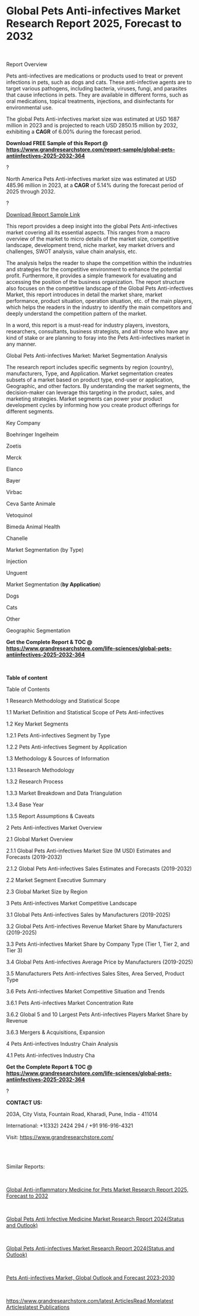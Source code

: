 <h1>Global Pets Anti-infectives Market Research Report 2025, Forecast to 2032</h1><br/><p>Report Overview</p>
 
 
 
 <p>Pets anti-infectives are medications or products used to treat or prevent infections in pets, such as dogs and cats. These anti-infective agents are to target various pathogens, including bacteria, viruses, fungi, and parasites that cause infections in pets. They are available in different forms, such as oral medications, topical treatments, injections, and disinfectants for environmental use.</p>
 
 
 
 <p>The global Pets Anti-infectives market size was estimated at USD 1687 million in 2023 and is projected to reach USD 2850.15 million by 2032, exhibiting a <strong>CAGR</strong> of 6.00% during the forecast period.</p>
 
 
 
 <div><b>Download FREE Sample of this Report @ <a href="https://www.grandresearchstore.com/report-sample/global-pets-antiinfectives-2025-2032-364">https://www.grandresearchstore.com/report-sample/global-pets-antiinfectives-2025-2032-364</a></b></div>
 
 
 
 <p>? </p>
 
 
 
 <p>North America Pets Anti-infectives market size was estimated at USD 485.96 million in 2023, at a <strong>CAGR</strong> of 5.14% during the forecast period of 2025 through 2032.</p>
 
 
 
 <p>? </p>
 
 
 
 <p><a href="https://www.grandresearchstore.com/mr-admin/report-sample/global-pets-antiinfectives-2025-2032-364">Download Report Sample Link</a></p>
 
 
 
 <p>This report provides a deep insight into the global Pets Anti-infectives market covering all its essential aspects. This ranges from a macro overview of the market to micro details of the market size, competitive landscape, development trend, niche market, key market drivers and challenges, SWOT analysis, value chain analysis, etc.</p>
 
 
 
 <p>The analysis helps the reader to shape the competition within the industries and strategies for the competitive environment to enhance the potential profit. Furthermore, it provides a simple framework for evaluating and accessing the position of the business organization. The report structure also focuses on the competitive landscape of the Global Pets Anti-infectives Market, this report introduces in detail the market share, market performance, product situation, operation situation, etc. of the main players, which helps the readers in the industry to identify the main competitors and deeply understand the competition pattern of the market.</p>
 
 
 
 <p>In a word, this report is a must-read for industry players, investors, researchers, consultants, business strategists, and all those who have any kind of stake or are planning to foray into the Pets Anti-infectives market in any manner.</p>
 
 
 
 <p>Global Pets Anti-infectives Market: Market Segmentation Analysis</p>
 
 
 
 <p>The research report includes specific segments by region (country), manufacturers, Type, and Application. Market segmentation creates subsets of a market based on product type, end-user or application, Geographic, and other factors. By understanding the market segments, the decision-maker can leverage this targeting in the product, sales, and marketing strategies. Market segments can power your product development cycles by informing how you create product offerings for different segments.</p>
 
 
 
 <p>Key Company</p>
 
 
 
 <p>Boehringer Ingelheim</p>
 
 
 
 <p>Zoetis</p>
 
 
 
 <p>Merck</p>
 
 
 
 <p>Elanco</p>
 
 
 
 <p>Bayer</p>
 
 
 
 <p>Virbac</p>
 
 
 
 <p>Ceva Sante Animale</p>
 
 
 
 <p>Vetoquinol</p>
 
 
 
 <p>Bimeda Animal Health</p>
 
 
 
 <p>Chanelle</p>
 
 
 
 <p>Market Segmentation (by Type)</p>
 
 
 
 <p>Injection</p>
 
 
 
 <p>Unguent</p>
 
 
 
 <p>Market Segmentation (<strong>by Application</strong>)</p>
 
 
 
 <p>Dogs</p>
 
 
 
 <p>Cats</p>
 
 
 
 <p>Other</p>
 
 
 
 <p>Geographic Segmentation</p>
 
 
 
 <div><b>Get the Complete Report & TOC @ <a href="https://www.grandresearchstore.com/life-sciences/global-pets-antiinfectives-2025-2032-364">https://www.grandresearchstore.com/life-sciences/global-pets-antiinfectives-2025-2032-364</a></b></div>
 
 
 
 <p><br />
 
 <b>Table of content</b></p>
 
 
 
 <p>Table of Contents<br />
 
 1 Research Methodology and Statistical Scope<br />
 
 1.1 Market Definition and Statistical Scope of Pets Anti-infectives<br />
 
 1.2 Key Market Segments<br />
 
 1.2.1 Pets Anti-infectives Segment by Type<br />
 
 1.2.2 Pets Anti-infectives Segment by Application<br />
 
 1.3 Methodology & Sources of Information<br />
 
 1.3.1 Research Methodology<br />
 
 1.3.2 Research Process<br />
 
 1.3.3 Market Breakdown and Data Triangulation<br />
 
 1.3.4 Base Year<br />
 
 1.3.5 Report Assumptions & Caveats<br />
 
 2 Pets Anti-infectives Market Overview<br />
 
 2.1 Global Market Overview<br />
 
 2.1.1 Global Pets Anti-infectives Market Size (M USD) Estimates and Forecasts (2019-2032)<br />
 
 2.1.2 Global Pets Anti-infectives Sales Estimates and Forecasts (2019-2032)<br />
 
 2.2 Market Segment Executive Summary<br />
 
 2.3 Global Market Size by Region<br />
 
 3 Pets Anti-infectives Market Competitive Landscape<br />
 
 3.1 Global Pets Anti-infectives Sales by Manufacturers (2019-2025)<br />
 
 3.2 Global Pets Anti-infectives Revenue Market Share by Manufacturers (2019-2025)<br />
 
 3.3 Pets Anti-infectives Market Share by Company Type (Tier 1, Tier 2, and Tier 3)<br />
 
 3.4 Global Pets Anti-infectives Average Price by Manufacturers (2019-2025)<br />
 
 3.5 Manufacturers Pets Anti-infectives Sales Sites, Area Served, Product Type<br />
 
 3.6 Pets Anti-infectives Market Competitive Situation and Trends<br />
 
 3.6.1 Pets Anti-infectives Market Concentration Rate<br />
 
 3.6.2 Global 5 and 10 Largest Pets Anti-infectives Players Market Share by Revenue<br />
 
 3.6.3 Mergers & Acquisitions, Expansion<br />
 
 4 Pets Anti-infectives Industry Chain Analysis<br />
 
 4.1 Pets Anti-infectives Industry Cha</p>
 
 
 
 <div><b>Get the Complete Report & TOC @ <a href="https://www.grandresearchstore.com/life-sciences/global-pets-antiinfectives-2025-2032-364">https://www.grandresearchstore.com/life-sciences/global-pets-antiinfectives-2025-2032-364</a></b></div>
 
 
 
 <p>? </p>
 
 
 
 <p><b>CONTACT US:</b><br />
 
 203A, City Vista, Fountain Road, Kharadi, Pune, India - 411014<br />
 
 International: +1(332) 2424 294 / +91 916-916-4321<br />
 
 Visit: <a href="https://www.grandresearchstore.com/">https://www.grandresearchstore.com/</a><br />
 
 <br />
 
 <br />
 
 Similar Reports:<br />
 
 <br />
 
 <a href="https://www.grandresearchstore.com/life-sciences/global-antiinflammatory-medicine-for-pets-2025-2032-958">Global Anti-inflammatory Medicine for Pets Market Research Report 2025, Forecast to 2032</a><br />
 
 <br />
 
 <a href="https://www.grandresearchstore.com/life-sciences/global-pets-anti-infective-medicine-2024-797">Global Pets Anti Infective Medicine Market Research Report 2024(Status and Outlook)</a><br />
 
 <br />
 
 <a href="https://www.grandresearchstore.com/life-sciences/global-pets-antiinfectives-2024-315">Global Pets Anti-infectives Market Research Report 2024(Status and Outlook)</a><br />
 
 <br />
 
 <a href="https://www.grandresearchstore.com/life-sciences/global-pets-antiinfectives-forecast-2023-2030-398">Pets Anti-infectives Market, Global Outlook and Forecast 2023-2030</a><br />
 
 <br />
 
 <a href="https://gyeongbokgung.com">https://www.grandresearchstore.com/</a><a href="https://hallyeomaritime.com">latest Articles</a><a href="https://jingwansa.com">Read More</a><a href="https://nguoiviet.jp/">latest Articles</a><a href="https://www.intelmarketresearch.com/">latest Publications</a></p>